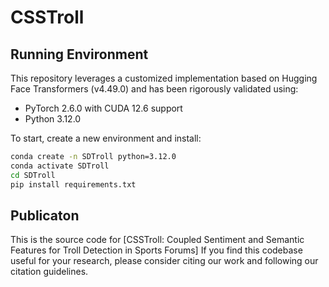 # CSSTroll
## Running Environment  
This repository leverages a customized implementation based on Hugging Face Transformers (v4.49.0) and has been rigorously validated using:
- PyTorch 2.6.0 with CUDA 12.6 support
- Python 3.12.0
  
To start, create a new environment and install:

```bash
conda create -n SDTroll python=3.12.0
conda activate SDTroll
cd SDTroll
pip install requirements.txt
```
## Publicaton
This is the source code for [CSSTroll: Coupled Sentiment and Semantic Features for Troll Detection in Sports Forums]
If you find this codebase useful for your research, please consider citing our work and following our citation guidelines.
